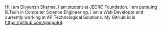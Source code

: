 Hi
I am Divyansh Sharma. I am student at JECRC Foundation. I am pursuing B.Tech in Computer Science Engineering. I am a Web Developer and currently working at AP Technological Solutions. My GitHub id is https://github.com/gappu98.
